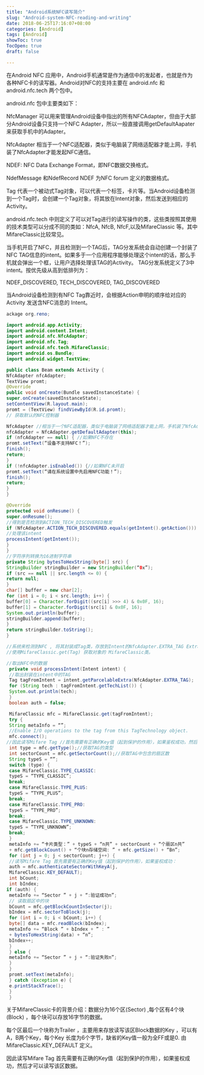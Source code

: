 ```yaml
---
title: "Android系统NFC读写简介"
slug: "Android-system-NFC-reading-and-writing"
date: 2018-06-25T17:16:07+08:00
categories: [Android]
tags: [Android]
showToc: true
TocOpen: true
draft: false

---
```

                
在Android NFC 应用中，Android手机通常是作为通信中的发起者，也就是作为各种NFC卡的读写器。Android对NFC的支持主要在 android.nfc 和android.nfc.tech 两个包中。

android.nfc 包中主要类如下：


<!--more-->


NfcManager 可以用来管理Android设备中指出的所有NFCAdapter，但由于大部分Android设备只支持一个NFC Adapter，所以一般直接调用getDefaultAapater来获取手机中的Adapter。

NfcAdapter 相当于一个NFC适配器，类似于电脑装了网络适配器才能上网，手机装了NfcAdapter才能发起NFC通信。

NDEF: NFC Data Exchange Format，即NFC数据交换格式。

NdefMessage 和NdefRecord NDEF 为NFC forum 定义的数据格式。

Tag 代表一个被动式Tag对象，可以代表一个标签，卡片等。当Android设备检测到一个Tag时，会创建一个Tag对象，将其放在Intent对象，然后发送到相应的Activity。

android.nfc.tech 中则定义了可以对Tag进行的读写操作的类，这些类按照其使用的技术类型可以分成不同的类如：NfcA, NfcB, NfcF,以及MifareClassic 等。其中MifareClassic比较常见。

当手机开启了NFC，并且检测到一个TAG后，TAG分发系统会自动创建一个封装了NFC TAG信息的intent。如果多于一个应用程序能够处理这个intent的话，那么手机就会弹出一个框，让用户选择处理该TAG的Activity。 TAG分发系统定义了3中intent。按优先级从高到低排列为：

NDEF_DISCOVERED, TECH_DISCOVERED, TAG_DISCOVERED

当Android设备检测到有NFC Tag靠近时，会根据Action申明的顺序给对应的Activity 发送含NFC消息的 Intent。
```java
ackage org.reno;

import android.app.Activity;
import android.content.Intent;
import android.nfc.NfcAdapter;
import android.nfc.Tag;
import android.nfc.tech.MifareClassic;
import android.os.Bundle;
import android.widget.TextView;

public class Beam extends Activity {
NfcAdapter nfcAdapter;
TextView promt;
@Override
public void onCreate(Bundle savedInstanceState) {
super.onCreate(savedInstanceState);
setContentView(R.layout.main);
promt = (TextView) findViewById(R.id.promt);
// 获取默认的NFC控制器

NfcAdapter //相当于一个NFC适配器，类似于电脑装了网络适配器才能上网，手机装了NfcAdapter才能发起NFC通信。
nfcAdapter = NfcAdapter.getDefaultAdapter(this);
if (nfcAdapter == null) { //如果NFC不存在
promt.setText(“设备不支持NFC！”);
finish();
return;
}
if (!nfcAdapter.isEnabled()) {//如果NFC未开启
promt.setText(“请在系统设置中先启用NFC功能！”);
finish();
return;
}
}

@Override
protected void onResume() {
super.onResume();
//得到是否检测到ACTION_TECH_DISCOVERED触发
if (NfcAdapter.ACTION_TECH_DISCOVERED.equals(getIntent().getAction())) {
//处理该intent
processIntent(getIntent());
}
}
//字符序列转换为16进制字符串
private String bytesToHexString(byte[] src) {
StringBuilder stringBuilder = new StringBuilder(“0x”);
if (src == null || src.length <= 0) {
return null;
}
char[] buffer = new char[2];
for (int i = 0; i < src.length; i++) {
buffer[0] = Character.forDigit((src[i] >>> 4) & 0x0F, 16);
buffer[1] = Character.forDigit(src[i] & 0x0F, 16);
System.out.println(buffer);
stringBuilder.append(buffer);
}
return stringBuilder.toString();
}

//系统来检测到NFC , 将其封装成Tag类，存放到Intent的NfcAdapter.EXTRA_TAG Extra 数据包中，
//使用MifareClassic.get(Tag) 获取对象的 MifareClassic类。

//取出NFC中的数据
 private void processIntent(Intent intent) {
 //取出封装在intent中的TAG
 Tag tagFromIntent = intent.getParcelableExtra(NfcAdapter.EXTRA_TAG);
 for (String tech : tagFromIntent.getTechList()) {
 System.out.println(tech);
 }
 boolean auth = false;

 MifareClassic mfc = MifareClassic.get(tagFromIntent);
 try {
 String metaInfo = “”;
 //Enable I/O operations to the tag from this TagTechnology object.
 mfc.connect();
//因此读写Mifare Tag //首先需要有正确的Key值（起到保护的作用），如果鉴权成功，然后才可以读写该区数据。
 int type = mfc.getType();//获取TAG的类型
 int sectorCount = mfc.getSectorCount();//获取TAG中包含的扇区数
 String typeS = “”;
 switch (type) {
 case MifareClassic.TYPE_CLASSIC:
 typeS = “TYPE_CLASSIC”;
 break;
 case MifareClassic.TYPE_PLUS:
 typeS = “TYPE_PLUS”;
 break;
 case MifareClassic.TYPE_PRO:
 typeS = “TYPE_PRO”;
 break;
 case MifareClassic.TYPE_UNKNOWN:
 typeS = “TYPE_UNKNOWN”;
 break;
 }
 metaInfo += “卡片类型：” + typeS + “n共” + sectorCount + “个扇区n共”
 + mfc.getBlockCount() + “个块n存储空间: ” + mfc.getSize() + “Bn”;
 for (int j = 0; j < sectorCount; j++) {
 //读写Mifare Tag 首先需要有正确的Key值（起到保护的作用），如果鉴权成功：
 auth = mfc.authenticateSectorWithKeyA(j,
 MifareClassic.KEY_DEFAULT);
 int bCount;
 int bIndex;
if (auth) {
 metaInfo += “Sector ” + j + “:验证成功n”;
 // 读取扇区中的块
 bCount = mfc.getBlockCountInSector(j);
 bIndex = mfc.sectorToBlock(j);
 for (int i = 0; i < bCount; i++) {
 byte[] data = mfc.readBlock(bIndex);
 metaInfo += “Block ” + bIndex + ” : ”
 + bytesToHexString(data) + “n”;
 bIndex++;
 }
 } else {
 metaInfo += “Sector ” + j + “:验证失败n”;
 }
 }
 promt.setText(metaInfo);
 } catch (Exception e) {
 e.printStackTrace();
 }
 }
```
关于MifareClassic卡的背景介绍：数据分为16个区(Sector) ,每个区有4个块(Block) ，每个块可以存放16字节的数据。

每个区最后一个块称为Trailer ，主要用来存放读写该区Block数据的Key ，可以有A，B两个Key，每个Key 长度为6个字节，缺省的Key值一般为全FF或是0. 由 MifareClassic.KEY_DEFAULT 定义。

因此读写Mifare Tag 首先需要有正确的Key值（起到保护的作用），如果鉴权成功，然后才可以读写该区数据。